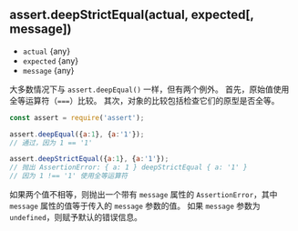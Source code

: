 ## assert.deepStrictEqual(actual, expected[, message])
* `actual` {any}   
* `expected` {any}   
* `message` {any}  

大多数情况下与 `assert.deepEqual()` 一样，但有两个例外。
首先，原始值使用全等运算符（`===`）比较。
其次，对象的比较包括检查它们的原型是否全等。

```js
const assert = require('assert');

assert.deepEqual({a:1}, {a:'1'});
// 通过，因为 1 == '1'

assert.deepStrictEqual({a:1}, {a:'1'});
// 抛出 AssertionError: { a: 1 } deepStrictEqual { a: '1' }
// 因为 1 !== '1' 使用全等运算符
```

如果两个值不相等，则抛出一个带有 `message` 属性的 `AssertionError`，其中 `message` 属性的值等于传入的 `message` 参数的值。
如果 `message` 参数为 `undefined`，则赋予默认的错误信息。

